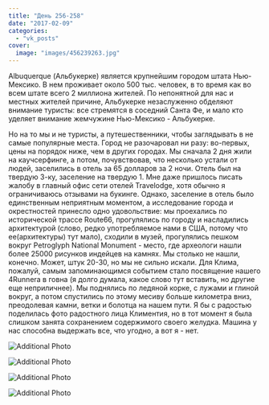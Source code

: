```yaml
---
title: "День 256-258"
date: "2017-02-09"
categories: 
  - "vk_posts"
cover:
  image: "images/456239263.jpg"
---
```


Albuquerque (Альбукерке) является крупнейшим городом штата Нью-Мексико. В нем проживает около 500 тыс. человек, в то время как во всем штате всего 2 миллиона жителей. По непонятной для нас и местных жителей причине, Альбукерке незаслуженно обделяют внимание туристы: все стремятся в соседний Санта Фе, и мало кто уделяет внимание жемчужине Нью-Мексико - Альбукерке.

<!--more-->

Но на то мы и не туристы, а путешественники, чтобы заглядывать в не самые популярные места. Город не разочаровал ни разу: во-первых, цены на порядок ниже, чем в других городах. Мы сначала 2 дня жили на каучсерфинге, а потом, почувствовав, что несколько устали от людей, заселились в отель за 65 долларов за 2 ночи. Отель был на твердую 3-ку, заселение на твердую 1. Мне даже пришлось писать жалобу в главный офис сети отелей Travelodge, хотя обычно я ограничиваюсь отзывами на букинге. Однако, заселение в отель было единственным неприятным моментом, а исследование города и окрестностей принесло одно удовольствие: мы проехались по исторической трассе Route66, прогулялись по городу и насладились архитектурой (слово, редко употребляемое нами в США, потому что ее(архитектуры) тут мало), сходили в музей, прогулялись пешком вокруг Petroglyph National Monument - место, где археологи нашли более 25000 рисунков индейцев на камнях. Мы столько не нашли, конечно. Может, штук 20-30, но мы не сильно искали. Для Клима, пожалуй, самым запоминающимся событием стало посвящение нашего 4Runnera в говна (я долго думала, какое слово тут вставить, но другие еще неприличнее). Мы поднялись по ледяной корке, с лужами и глиной вокруг, а потом спустились по этому месиву больше километра вниз, преодолевая камни, ветки и болотца на нашем пути. Я бы с радостью поделилась фото радостного лица Климентия, но в тот момент я была слишком занята сохранением содержимого своего желудка. Машина у нас способна выдержать все, что угодно, а вот я - нет.

![Additional Photo](https://vodpop.ru/wp-content/uploads/2023/07/456239264.jpg)

![Additional Photo](https://vodpop.ru/wp-content/uploads/2023/07/456239265.jpg)

![Additional Photo](https://vodpop.ru/wp-content/uploads/2023/07/456239266.jpg)

![Additional Photo](https://vodpop.ru/wp-content/uploads/2023/07/456239267.jpg)
